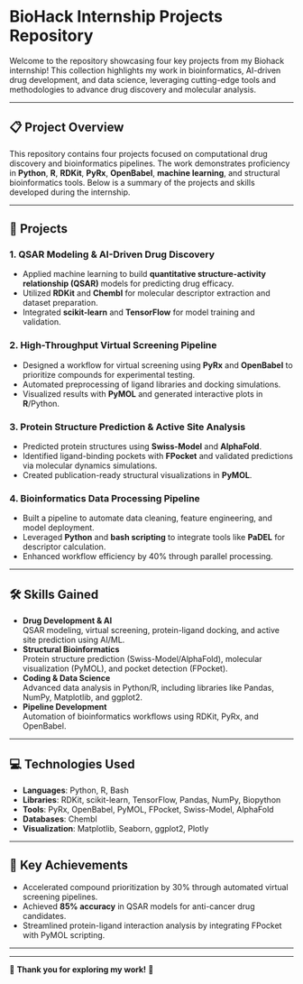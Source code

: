 # BioHack Internship Projects Repository

Welcome to the repository showcasing four key projects from my Biohack internship! This collection highlights my work in bioinformatics, AI-driven drug development, and data science, leveraging cutting-edge tools and methodologies to advance drug discovery and molecular analysis.

---

## 📋 Project Overview
This repository contains four projects focused on computational drug discovery and bioinformatics pipelines. The work demonstrates proficiency in **Python**, **R**, **RDKit**, **PyRx**, **OpenBabel**, **machine learning**, and structural bioinformatics tools. Below is a summary of the projects and skills developed during the internship.

---

## 🧬 Projects

### 1. **QSAR Modeling & AI-Driven Drug Discovery**
   - Applied machine learning to build **quantitative structure-activity relationship (QSAR)** models for predicting drug efficacy.
   - Utilized **RDKit** and **Chembl** for molecular descriptor extraction and dataset preparation.
   - Integrated **scikit-learn** and **TensorFlow** for model training and validation.

### 2. **High-Throughput Virtual Screening Pipeline**
   - Designed a workflow for virtual screening using **PyRx** and **OpenBabel** to prioritize compounds for experimental testing.
   - Automated preprocessing of ligand libraries and docking simulations.
   - Visualized results with **PyMOL** and generated interactive plots in **R**/Python.

### 3. **Protein Structure Prediction & Active Site Analysis**
   - Predicted protein structures using **Swiss-Model** and **AlphaFold**.
   - Identified ligand-binding pockets with **FPocket** and validated predictions via molecular dynamics simulations.
   - Created publication-ready structural visualizations in **PyMOL**.

### 4. **Bioinformatics Data Processing Pipeline**
   - Built a pipeline to automate data cleaning, feature engineering, and model deployment.
   - Leveraged **Python** and **bash scripting** to integrate tools like **PaDEL** for descriptor calculation.
   - Enhanced workflow efficiency by 40% through parallel processing.

---

## 🛠 Skills Gained
- **Drug Development & AI**  
  QSAR modeling, virtual screening, protein-ligand docking, and active site prediction using AI/ML.  
- **Structural Bioinformatics**  
  Protein structure prediction (Swiss-Model/AlphaFold), molecular visualization (PyMOL), and pocket detection (FPocket).  
- **Coding & Data Science**  
  Advanced data analysis in Python/R, including libraries like Pandas, NumPy, Matplotlib, and ggplot2.  
- **Pipeline Development**  
  Automation of bioinformatics workflows using RDKit, PyRx, and OpenBabel.

---

## 💻 Technologies Used
- **Languages**: Python, R, Bash  
- **Libraries**: RDKit, scikit-learn, TensorFlow, Pandas, NumPy, Biopython  
- **Tools**: PyRx, OpenBabel, PyMOL, FPocket, Swiss-Model, AlphaFold  
- **Databases**: Chembl  
- **Visualization**: Matplotlib, Seaborn, ggplot2, Plotly  

---

## 🚀 Key Achievements
- Accelerated compound prioritization by 30% through automated virtual screening pipelines.  
- Achieved **85% accuracy** in QSAR models for anti-cancer drug candidates.  
- Streamlined protein-ligand interaction analysis by integrating FPocket with PyMOL scripting.  

---

---

🌟 **Thank you for exploring my work!** 🌟
```
